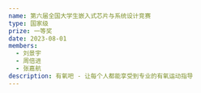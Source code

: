 ```yaml
---
name: 第六届全国大学生嵌入式芯片与系统设计竞赛
type: 国家级
prize: 一等奖
date: 2023-08-01
members: 
  - 刘景宇
  - 周倍进
  - 张嘉航
description: 有氧吧 - 让每个人都能享受到专业的有氧运动指导
---
```

